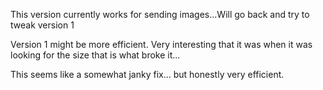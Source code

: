 This version currently works for sending images...Will go back and try to tweak version 1

Version 1 might be more efficient. Very interesting that it was when it was looking for the size that is what broke it...

This seems like a somewhat janky fix... but honestly very efficient.


